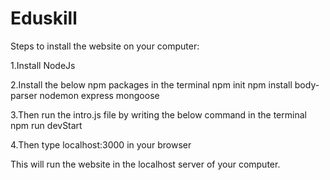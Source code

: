 # Eduskill
Steps to install the website on your computer:

1.Install NodeJs

2.Install the below npm packages in the terminal npm init npm install body-parser nodemon express mongoose

3.Then run the intro.js file by writing the below command in the terminal npm run devStart

4.Then type localhost:3000 in your browser

This will run the website in the localhost server of your computer.
